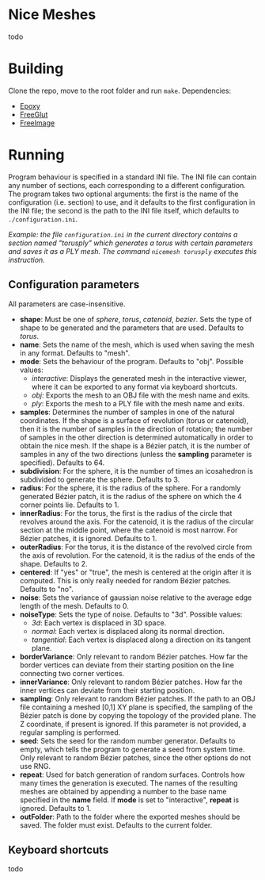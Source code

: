 # Nice Meshes
todo

# Building
Clone the repo, move to the root folder and run `make`.
Dependencies:
- [Epoxy](https://github.com/anholt/libepoxy)
- [FreeGlut](https://freeglut.sourceforge.net/)
- [FreeImage](https://freeimage.sourceforge.io/)

# Running
Program behaviour is specified in a standard INI file. The INI file can contain any number of sections, each corresponding to a different configuration. The program takes two optional arguments: the first is the name of the configuration (i.e. section) to use, and it defaults to the first configuration in the INI file; the second is the path to the INI file itself, which defaults to `./configuration.ini`.

*Example: the file `configuration.ini` in the current directory contains a section named "torusply" which generates a torus with certain parameters and saves it as a PLY mesh. The command `nicemesh torusply` executes this instruction.*

## Configuration parameters
All parameters are case-insensitive.
- **shape**: Must be one of *sphere*, *torus*, *catenoid*, *bezier*. Sets the type of shape to be generated and the parameters that are used. Defaults to *torus*.
- **name**: Sets the name of the mesh, which is used when saving the mesh in any format. Defaults to "mesh".
- **mode**: Sets the behaviour of the program. Defaults to "obj". Possible values:
    - *interactive*: Displays the generated mesh in the interactive viewer, where it can be exported to any format via keyboard shortcuts.
    - *obj*: Exports the mesh to an OBJ file with the mesh name and exits.
    - *ply*: Exports the mesh to a PLY file with the mesh name and exits.
- **samples**: Determines the number of samples in one of the natural coordinates. If the shape is a surface of revolution (torus or catenoid), then it is the number of samples in the direction of rotation; the number of samples in the other direction is determined automatically in order to obtain the nice mesh. If the shape is a Bézier patch, it is the number of samples in any of the two directions (unless the **sampling** parameter is specified). Defaults to 64.
- **subdivision**: For the sphere, it is the number of times an icosahedron is subdivided to generate the sphere. Defaults to 3.
- **radius**: For the sphere, it is the radius of the sphere. For a randomly generated Bézier patch, it is the radius of the sphere on which the 4 corner points lie. Defaults to 1.
- **innerRadius**: For the torus, the first is the radius of the circle that revolves around the axis. For the catenoid, it is the radius of the circular section at the middle point, where the catenoid is most narrow. For Bézier patches, it is ignored. Defaults to 1.
- **outerRadius**: For the torus, it is the distance of the revolved circle from the axis of revolution. For the catenoid, it is the radius of the ends of the shape. Defaults to 2.
- **centered**: If "yes" or "true", the mesh is centered at the origin after it is computed. This is only really needed for random Bézier patches. Defaults to "no".
- **noise**: Sets the variance of gaussian noise relative to the average edge length of the mesh. Defaults to 0.
- **noiseType**: Sets the type of noise. Defaults to "3d". Possible values:
    - *3d*: Each vertex is displaced in 3D space.
    - *normal*: Each vertex is displaced along its normal direction.
    - *tangential*: Each vertex is displaced along a direction on its tangent plane.
- **borderVariance**: Only relevant to random Bézier patches. How far the border vertices can deviate from their starting position on the line connecting two corner vertices.
- **innerVariance**: Only relevant to random Bézier patches. How far the inner vertices can deviate from their starting position.
- **sampling**: Only relevant to random Bézier patches. If the path to an OBJ file containing a meshed \[0,1\] XY plane is specified, the sampling of the Bézier patch is done by copying the topology of the provided plane. The Z coordinate, if present is ignored. If this parameter is not provided, a regular sampling is performed.
- **seed**: Sets the seed for the random number generator. Defaults to empty, which tells the program to generate a seed from system time. Only relevant to random Bézier patches, since the other options do not use RNG.
- **repeat**: Used for batch generation of random surfaces. Controls how many times the generation is executed. The names of the resulting meshes are obtained by appending a number to the base name specified in the **name** field. If **mode** is set to "interactive", **repeat** is ignored. Defaults to 1.
- **outFolder**: Path to the folder where the exported meshes should be saved. The folder must exist. Defaults to the current folder.

## Keyboard shortcuts
todo